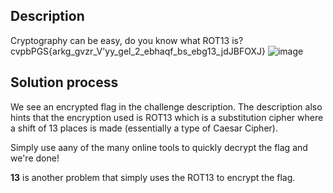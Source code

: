 ## Description
Cryptography can be easy, do you know what ROT13 is? cvpbPGS{arkg_gvzr_V'yy_gel_2_ebhaqf_bs_ebg13_jdJBFOXJ}
![image](https://github.com/neonwuchang/don-t_set_up_flags/assets/103783716/b6845a7d-b7a6-4cdb-a15c-56ddaf52afd6)

## Solution process
We see an encrypted flag in the challenge description. The description also hints that the encryption used is ROT13
which is a substitution cipher where a shift of 13 places is made (essentially a type of Caesar Cipher).

Simply use aany of the many online tools to quickly decrypt the flag and we're done!

**13** is another problem that simply uses the ROT13 to encrypt the flag. 
